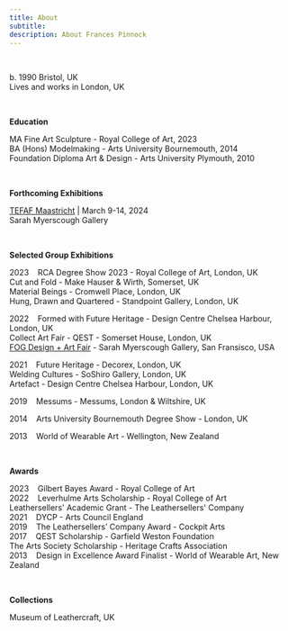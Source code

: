 ```yaml
---
title: About
subtitle: 
description: About Frances Pinnock
---
```



<br /> 

b. 1990 Bristol, UK  
Lives and works in London, UK  

<br /> 


**Education**  

MA Fine Art Sculpture - Royal College of Art, 2023  
BA (Hons) Modelmaking - Arts University Bournemouth, 2014  
Foundation Diploma Art & Design - Arts University Plymouth, 2010 

<br /> 

**Forthcoming Exhibitions**  

[TEFAF Maastricht](https://www.tefaf.com/fairs/tefaf-maastricht) | March 9-14, 2024  
Sarah Myerscough Gallery  

<br /> 


**Selected Group Exhibitions** 

2023&nbsp;&nbsp;&nbsp; RCA Degree Show 2023 - Royal College of Art, London, UK  
                       Cut and Fold - Make Hauser & Wirth, Somerset, UK  
                       Material Beings - Cromwell Place, London, UK  
                       Hung, Drawn and Quartered - Standpoint Gallery, London, UK  

2022&nbsp;&nbsp;&nbsp; Formed with Future Heritage - Design Centre Chelsea Harbour, London, UK   
                       Collect Art Fair - QEST - Somerset House, London, UK    
                      [FOG Design + Art Fair](https://www.sarahmyerscough.com/exhibitions/38-fog-design-art-2022/) - Sarah Myerscough Gallery, San Fransisco, USA  

2021&nbsp;&nbsp;&nbsp; Future Heritage - Decorex, London, UK  
                       Welding Cultures - SoShiro Gallery, London, UK  
                       Artefact - Design Centre Chelsea Harbour, London, UK  

2019&nbsp;&nbsp;&nbsp; Messums - Messums, London & Wiltshire, UK  

2014&nbsp;&nbsp;&nbsp; Arts University Bournemouth Degree Show - London, UK  

2013&nbsp;&nbsp;&nbsp; World of Wearable Art - Wellington, New Zealand  

<br />  
  

**Awards** 

2023&nbsp;&nbsp;&nbsp; Gilbert Bayes Award - Royal College of Art  
2022&nbsp;&nbsp;&nbsp; Leverhulme Arts Scholarship - Royal College of Art   
                       Leathersellers' Academic Grant - The Leathersellers' Company   
2021&nbsp;&nbsp;&nbsp; DYCP - Arts Council England  
2019&nbsp;&nbsp;&nbsp; The Leathersellers’ Company Award - Cockpit Arts  
2017&nbsp;&nbsp;&nbsp; QEST Scholarship - Garfield Weston Foundation  
                       The Arts Society Scholarship - Heritage Crafts Association  
2013&nbsp;&nbsp;&nbsp; Design in Excellence Award Finalist - World of Wearable Art, New Zealand  

<br />   


**Collections** 

Museum of Leathercraft, UK  

<br />  











